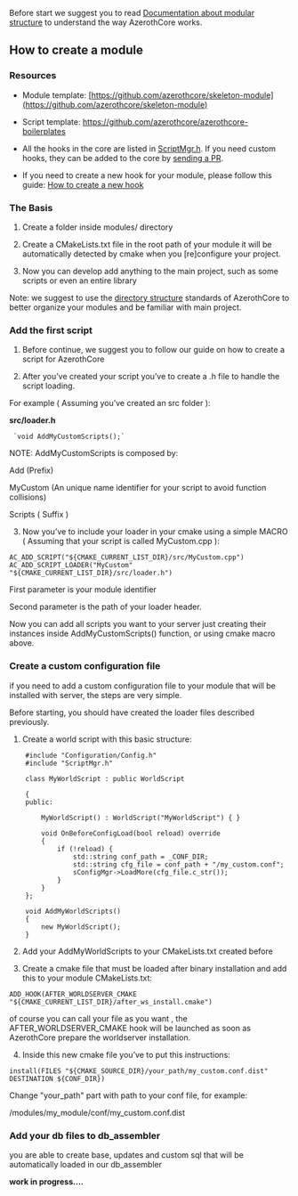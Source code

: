 Before start we suggest you to read [Documentation about modular structure](The-Modular-Structure) to understand the way AzerothCore works.

## **How to create a module**


### Resources

- Module template: [https://github.com/azerothcore/skeleton-module](https://github.com/azerothcore/skeleton-module)
- Script template: https://github.com/azerothcore/azerothcore-boilerplates
- All the hooks in the core are listed in [ScriptMgr.h](https://github.com/azerothcore/azerothcore-wotlk/blob/master/src/server/game/Scripting/ScriptMgr.h). If you need custom hooks, they can be added to the core by [sending a PR](https://www.azerothcore.org/wiki/how-to-create-a-pr).

- If you need to create a new hook for your module, please follow this guide: [How to create a new hook](hooks-script.md)

### **The Basis**

1. Create a folder inside modules/ directory

2. Create a CMakeLists.txt file in the root path of your module
it will be automatically detected by cmake when you [re]configure your project.

3. Now you can develop add anything to the main project, such as some scripts or 
even an entire library

Note: we suggest to use the [directory structure](Directory-Structure) standards of AzerothCore to better organize your modules and be familiar with main project.

### **Add the first script**

1. Before continue, we suggest you to follow our guide on how to create a script for AzerothCore

2. After you’ve created your script you’ve to create a .h file to handle the script loading.

  For example ( Assuming you’ve created an src folder ):

  **src/loader.h**

     `void AddMyCustomScripts();`

  NOTE: AddMyCustomScripts is composed by: 

  Add (Prefix)

  MyCustom (An unique name identifier for your script to avoid function collisions)

  Scripts ( Suffix )

3. Now you’ve to include your loader in your cmake using a simple MACRO ( Assuming that your script is called MyCustom.cpp ):

```
AC_ADD_SCRIPT("${CMAKE_CURRENT_LIST_DIR}/src/MyCustom.cpp")
AC_ADD_SCRIPT_LOADER("MyCustom" "${CMAKE_CURRENT_LIST_DIR}/src/loader.h")
```

First parameter is your module identifier

Second parameter is the path of your loader header. 

Now you can add all scripts you want to your server just creating their instances inside AddMyCustomScripts() function, or using cmake macro above.

### **Create a custom configuration file**

if you need to add a custom configuration file to your module that will be installed with server, the steps are very simple.

Before starting, you should have created the loader files described previously.

1. Create a world script with this basic structure:


```
    #include "Configuration/Config.h"
    #include "ScriptMgr.h"

    class MyWorldScript : public WorldScript

    {
    public:

        MyWorldScript() : WorldScript("MyWorldScript") { }

        void OnBeforeConfigLoad(bool reload) override
        {
            if (!reload) {
                std::string conf_path = _CONF_DIR;
                std::string cfg_file = conf_path + "/my_custom.conf";
                sConfigMgr->LoadMore(cfg_file.c_str());
            }
        }
    };

    void AddMyWorldScripts()
    {
        new MyWorldScript();
    }
```

2. Add your AddMyWorldScripts to your CMakeLists.txt created before

3. Create a cmake file that must be loaded after binary installation and add this to your module CMakeLists.txt:

  ```
  ADD_HOOK(AFTER_WORLDSERVER_CMAKE "${CMAKE_CURRENT_LIST_DIR}/after_ws_install.cmake")
  ```

  of course you can call your file as you want , the AFTER_WORLDSERVER_CMAKE hook will be launched as soon as AzerothCore prepare the worldserver installation.

4. Inside this new cmake file you’ve to put this instructions:

```
install(FILES "${CMAKE_SOURCE_DIR}/your_path/my_custom.conf.dist" DESTINATION ${CONF_DIR})
```

Change "your_path" part with path to your conf file, for example:

/modules/my_module/conf/my_custom.conf.dist

### **Add your db files to db_assembler**

you are able to create base, updates and custom sql that will be automatically loaded in our db_assembler

**work in progress….**
